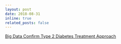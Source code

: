 ```yaml
---
layout: post
date: 2018-08-31
inline: true
related_posts: false
---
```


[Big Data Confirm Type 2 Diabetes Treatment Approach](https://www.medscape.com/viewarticle/901447)
